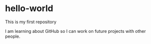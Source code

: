 # hello-world
This is my first repository

I am learning about GitHub so I can work on future projects with other people.
